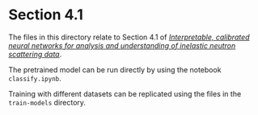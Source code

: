 # Section 4.1

The files in this directory relate to Section 4.1 of [_Interpretable, calibrated neural networks for analysis and understanding of inelastic neutron scattering data_](https://arxiv.org/abs/2011.04584).

The pretrained model can be run directly by using the notebook `classify.ipynb`.

Training with different datasets can be replicated using the files in the `train-models` directory.
